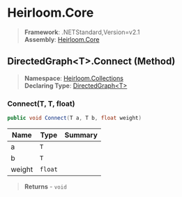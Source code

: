 # Heirloom.Core

> **Framework**: .NETStandard,Version=v2.1  
> **Assembly**: [Heirloom.Core][0]

## DirectedGraph\<T>.Connect (Method)

> **Namespace**: [Heirloom.Collections][0]  
> **Declaring Type**: [DirectedGraph\<T>][1]

### Connect(T, T, float)

```cs
public void Connect(T a, T b, float weight)
```

| Name   | Type    | Summary |
|--------|---------|---------|
| a      | `T`     |         |
| b      | `T`     |         |
| weight | `float` |         |

> **Returns** - `void`

[0]: ../../../Heirloom.Core.md
[1]: ../DirectedGraph[T].md
